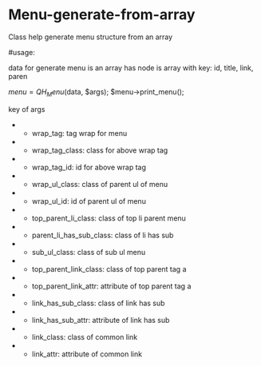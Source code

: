 # Menu-generate-from-array
Class help generate menu structure from an array

#usage:

data for generate menu is an array has node is array with key:
id, title, link, paren

$menu = QH_Menu($data, $args);
$menu->print_menu();

key of args

 *	+ wrap_tag: tag wrap for menu
 *  + wrap_tag_class: class for above wrap tag
 *  + wrap_tag_id: id for above wrap tag
 *  + wrap_ul_class: class of parent ul of menu
 *  + wrap_ul_id: id of parent ul of menu
 *  + top_parent_li_class: class of top li parent menu
 *  + parent_li_has_sub_class: class of li has sub
 *  + sub_ul_class: class of sub ul menu
 *  + top_parent_link_class: class of top parent tag a
 *  + top_parent_link_attr: attribute of top parent tag a
 *  + link_has_sub_class: class of link has sub
 *  + link_has_sub_attr: attribute of link has sub
 *  + link_class: class of common link
 *  + link_attr: attribute of common link

